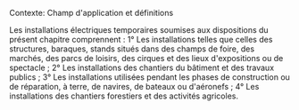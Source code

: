 Contexte: Champ d'application et définitions

Les installations électriques temporaires soumises aux dispositions du présent chapitre comprennent : 1° Les installations telles que celles des structures, baraques, stands situés dans des champs de foire, des marchés, des parcs de loisirs, des cirques et des lieux d'expositions ou de spectacle ; 2° Les installations des chantiers du bâtiment et des travaux publics ; 3° Les installations utilisées pendant les phases de construction ou de réparation, à terre, de navires, de bateaux ou d'aéronefs ; 4° Les installations des chantiers forestiers et des activités agricoles.